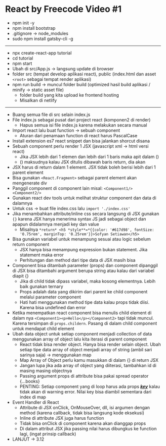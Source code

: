 # React by Freecode Video #1

- npm init -y
- npm install bootstrap
- .gitignore -> node_modules
- sudo npm install gatsby-cli -g

----------------



- npx create-react-app tutorial
- cd tutorial
- npm start
- Ubah di src/App.js -> langsung update di browser
- folder src (tempat develop aplikasi react), public (index.html dan asset `<root>` sebagai tempat render aplikasi)
- npm run build -> muncul folder build (optimized hasil build aplikasi / minify -> static asset file)
  - folder build yang kita upload ke frontend hosting
  - Misalkan di netlify

------------------



- Buang semua file di src selain index.js
- File index.js sebagai pusat dari project react (komponen2 di render)
  - Hapus semua isi file index.js karena melakukan secara manual
- Import react lalu buat function -> sebuah component
  - Aturan dari penamaan function di react harus PascalCase
- Install extension es7 react snippet dan bisa jalankan shorcut disana
- Sebuah component perlu render 1 JSX (javascript xml -> html versi react)
  - Jika JSX lebih dari 1 elemen dan lebih dari 1 baris maka apit dalam ()
  - () maksudnya kalau JSX ditulis dibawah baris return, dia akan 
- JSX harus di return dalam 1 element. JSX tidak boleh berisi lebih dari 1 parent element
- Bisa gunakan `<React.Fragment>` sebagai parent element akan mengenerate div
- Panggil component di component lain misal: `<Component1/><Component2/>`
- Gunakan react dev tools untuk melihat struktur component dan data di dalamnya
- Untuk css -> buat file index.css lalu `import './index.css'`
- Jika menambahkan attribute/inline css secara langsung di JSX gunakan `{}` karena JSX hanya menerima syntax JS jadi sebagai object dan apapun didalamnya menjadi key dan value
  - Misalnya `*return* <h5 *style**=*{{color: '#617d98', fontSize: '0.75rem', marginTop: '0.25rem'}}>Sofyan Setiawan</h5>`
- Bisa gunakan variabel untuk menampung sesuai atau logic sebelum return component
  - JSX hanya bisa menampung expression bukan statement. Jika statement maka error
  - Perhitungan dan method dari tipe data di JSX masih bisa
- Component bisa ditambah parameter (props) dan component dipanggil di JSX bisa ditambahi argument berupa string atau kalau dari variabel diapit {}
  - Jika di child tidak dipass variabel, maka kosong elementnya. Lebih baik gunakan ternary
  - Props adalah data yang dikirim dari parent ke child component melalui parameter component
  - Hati hati menggunakan method tipe data kalau props tidak diisi. Karena bisa undefined dan error
- Ketika menempatkan react component bisa menulis child element di dalam nya `<Component1><p>Hello</p></Component2>` tapi tidak muncul. Karena tersimpan di `props.childern`. Pasang di dalam child component untuk mendapat child element
- Ubah data object untuk setiap component menjadi collection of data menggunakan array of object lalu kita iterasi di parent component
  - React tidak bisa render object. Hanya bisa render selain object. Ubah setiap tipe data array of object menjadi array of string (ambil sari sarinya saja) -> menggunakan map
  - Map Array of Object perlu kamu masukkan di dalam {} di return JSX
  - Jangan lupa jika ada array of object yang diiterasi, tambahkan id di masing masing objectnya
  - Passing argument props di attribute bisa pakai spread operator {...books}
  - PENTING: Setiap component yang di loop harus ada props ***<u>key</u>*** kalau tidak akan di warning error. Nilai key bisa diambil sementara dari index di map
- Event Handler di React
  - Attribute di JSX onClick, OnMouseOver, dll, isi argumen dengan method (karena callback, tidak bisa langsung kode eksekusi)
  - Inline di attribute JSX juga harus function
  - Tidak bisa onClick di component karena akan dianggap props
  - Di dalam attribut JSX jika passing nilai harus dibungkus ke function lagi, (ingat prinsip callback)
- LANJUT -> 3.12

